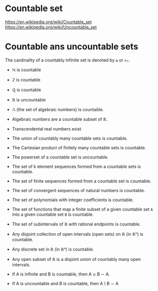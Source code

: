 # Countable set

https://en.wikipedia.org/wiki/Countable_set
https://en.wikipedia.org/wiki/Uncountable_set





# Countable ans uncountable sets

The cardinality of a countably infinite set is denoted by `ω` or `ℵ₀`.

- ℕ is countable
- ℤ is countable
- ℚ is countable
- ℝ is uncountable
- 𝔸 (the set of algebraic numbers) is countable.
- Algebraic numbers are a countable subset of ℝ.
- Transcendental real numbers exist.

- The union of countably many countable sets is countable.
- The Cartesian product of finitely many countable sets is countable.
- The powerset of a countable set is uncountable.

- The set of k element sequences formed from a countable sets is countable.
- The set of finite sequences formed from a countable set is countable.
- The set of convergent sequences of natural numbers is countable.

- The set of polynomials with integer coefficients is countable.
- The set of functions that map a finite subset of a given countable set `A` into a given countable set `B` is countable.

- The set of subintervals of ℝ with rational endpoints is countable.
- Any disjoint collection of open intervals (open sets) on ℝ (in ℝⁿ) is countable.
- Any discrete set in ℝ (in ℝⁿ) is countable.
- Any open subset of ℝ is a disjoint union of countably many open intervals.

- If A is infinite and B is countable, then A ∪ B ∼ A.
- If A is uncountable and B is countable, then A \ B ∼ A
